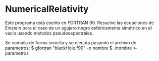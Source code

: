 # NumericalRelativity
Este programa está escrito en FORTRAN 90.
Resuelve las ecuaciones de Einstein para el caso de un agujero negro esféricamente simétrico en el vacio usando 
métodos pseudoespectrales. 

Se compila de forma sencilla y se ejecuta pasando el archivo de parametros:
$ gfortran "blackHole.f90" -o nombre
$ ./nombre <- parametros
